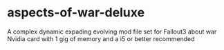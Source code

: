 # aspects-of-war-deluxe
A complex dynamic expading evolving mod file set for Fallout3 about war
Nvidia card with 1 gig of memory and a i5 or better recommended
